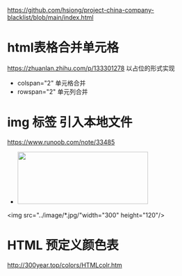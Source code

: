 https://github.com/hsiong/project-china-company-blacklist/blob/main/index.html

# html表格合并单元格
https://zhuanlan.zhihu.com/p/133301278
以占位的形式实现
+ colspan="2" 单元格合并
+ rowspan="2" 单元列合并


# img 标签 引入本地文件
https://www.runoob.com/note/33485
+ <img src="file:///home/src/*.jpg" width="300" height="120"/>
<img src="../image/*.jpg/"width="300" height="120"/>

# HTML 预定义颜色表
http://300year.top/colors/HTMLcolr.htm
